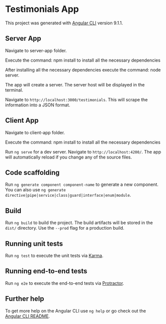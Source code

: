# Testimonials App

This project was generated with [Angular CLI](https://github.com/angular/angular-cli) version 9.1.1.

## Server App

Navigate to server-app folder.

Execute the command: npm install to install all the necessary dependencies

After installing all the necessary dependencies execute the command: node server.

The app will create a server. The server host will be displayed in the terminal.

Navigate to `http://localhost:3000/testimonials`. This will scrape the information into a JSON format.


## Client App

Navigate to client-app folder.

Execute the command: npm install to install all the necessary dependencies

Run `ng serve` for a dev server. Navigate to `http://localhost:4200/`. The app will automatically reload if you change any of the source files.


## Code scaffolding

Run `ng generate component component-name` to generate a new component. You can also use `ng generate directive|pipe|service|class|guard|interface|enum|module`.

## Build

Run `ng build` to build the project. The build artifacts will be stored in the `dist/` directory. Use the `--prod` flag for a production build.

## Running unit tests

Run `ng test` to execute the unit tests via [Karma](https://karma-runner.github.io).

## Running end-to-end tests

Run `ng e2e` to execute the end-to-end tests via [Protractor](http://www.protractortest.org/).

## Further help

To get more help on the Angular CLI use `ng help` or go check out the [Angular CLI README](https://github.com/angular/angular-cli/blob/master/README.md).
